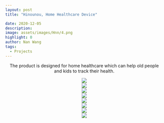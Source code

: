 ```yaml
---
layout: post
title: "Hinounou, Home Healthcare Device"

date: 2020-12-05
description:
image: assets/images/Hnn/4.png
highlight: 0
author: Nan Wang
tags:
  - Projects
---
```


<div class="section-padding bg-white" align="center">


The product is designed for home healthcare which can help old people and kids to track their health.

</div>

<div class="section-padding" align="center">
<img source type="img/png" src="{{ "assets/images/Hnn/1.png" | relative_url }}"/>
</div>

<div class="section-padding" align="center">
<img source type="img/png" src="{{ "assets/images/Hnn/2.png" | relative_url }}"/>
</div>


<div class="section-padding" align="center">
<img source type="img/png" src="{{ "assets/images/Hnn/9.png" | relative_url }}"/>
</div>


<div class="section-padding" align="center">
<img source type="img/png" src="{{ "assets/images/Hnn/3.png" | relative_url }}"/>
</div>

<div class="section-padding" align="center">
<img source type="img/png" src="{{ "assets/images/Hnn/4.png" | relative_url }}"/>
</div>

<div class="section-padding" align="center">
<img source type="img/png" src="{{ "assets/images/Hnn/5.png" | relative_url }}"/>
</div>


<div class="section-padding" align="center">
<img source type="img/png" src="{{ "assets/images/Hnn/7.png" | relative_url }}"/>
</div>

<div class="section-padding" align="center">
<img source type="img/png" src="{{ "assets/images/Hnn/8.png" | relative_url }}"/>
</div>
